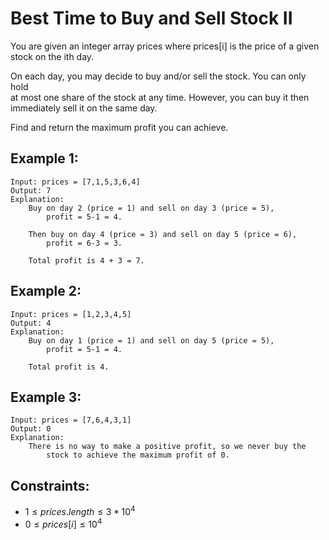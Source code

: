 # Best Time to Buy and Sell Stock II

You are given an integer array prices where prices[i] is the price of a given  
stock on the ith day.

On each day, you may decide to buy and/or sell the stock. You can only hold  
at most one share of the stock at any time. However, you can buy it then  
immediately sell it on the same day.

Find and return the maximum profit you can achieve.

 

## Example 1:

    Input: prices = [7,1,5,3,6,4]
    Output: 7
    Explanation: 
        Buy on day 2 (price = 1) and sell on day 3 (price = 5), 
            profit = 5-1 = 4.

        Then buy on day 4 (price = 3) and sell on day 5 (price = 6), 
            profit = 6-3 = 3.

        Total profit is 4 + 3 = 7.

## Example 2:

    Input: prices = [1,2,3,4,5]
    Output: 4
    Explanation: 
        Buy on day 1 (price = 1) and sell on day 5 (price = 5), 
            profit = 5-1 = 4.

        Total profit is 4.

## Example 3:

    Input: prices = [7,6,4,3,1]
    Output: 0
    Explanation: 
        There is no way to make a positive profit, so we never buy the 
            stock to achieve the maximum profit of 0.




## Constraints:

* $1 \le prices.length \le 3 * 10^4$
* $0 \le prices[i] \le 10^4$

